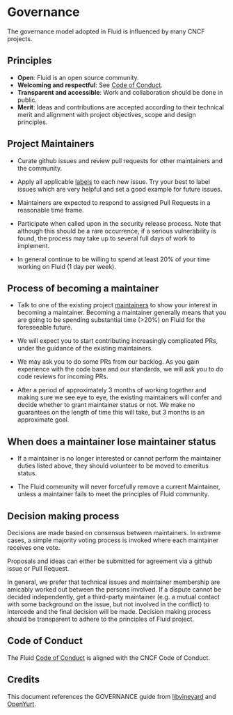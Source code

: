 # Governance

The governance model adopted in Fluid is influenced by many CNCF projects.

## Principles

- **Open**: Fluid is an open source community. 
- **Welcoming and respectful**: See [Code of Conduct](https://github.com/cncf/foundation/blob/master/code-of-conduct.md).
- **Transparent and accessible**: Work and collaboration should be done in public.
- **Merit**: Ideas and contributions are accepted according to their technical merit
  and alignment with project objectives, scope and design principles.

## Project Maintainers

* Curate github issues and review pull requests for other maintainers and the community.

* Apply all applicable [labels](https://github.com/fluid-cloudnative/fluid/labels)
  to each new issue. Try your best to label issues which are very helpful and set a good example for future issues.

* Maintainers are expected to respond to assigned Pull Requests in a reasonable time frame.

* Participate when called upon in the security release process. Note
  that although this should be a rare occurrence, if a serious vulnerability is found, the process
  may take up to several full days of work to implement.

* In general continue to be willing to spend at least 20% of your time working on Fluid (1 day per week).

## Process of becoming a maintainer

* Talk to one of the existing project [maintainers](MAINTAINERS.md) to show your interest in becoming a
  maintainer. Becoming a maintainer generally means that you are going to be spending substantial
  time (>20%) on Fluid for the foreseeable future. 

* We will expect you to start contributing increasingly complicated PRs, under the guidance of the existing maintainers.

* We may ask you to do some PRs from our backlog. As you gain experience with the code base and our standards, 
  we will ask you to do code reviews for incoming PRs.

* After a period of approximately 3 months of working together and making sure we see eye to eye, the existing
  maintainers will confer and decide whether to grant maintainer status or not. 
  We make no guarantees on the length of time this will take, but 3 months is an approximate goal.

## When does a maintainer lose maintainer status

* If a maintainer is no longer interested or cannot perform the maintainer duties listed above, they
  should volunteer to be moved to emeritus status. 

* The Fluid community will never forcefully remove a current Maintainer, unless a maintainer fails to meet 
  the principles of Fluid community.

## Decision making process

Decisions are made based on consensus between maintainers. In extreme cases, a simple majority voting process is invoked 
where each maintainer receives one vote.

Proposals and ideas can either be submitted for agreement via a github issue or Pull Request.

In general, we prefer that technical issues and maintainer membership are amicably worked out between the persons involved.
If a dispute cannot be decided independently, get a third-party maintainer (e.g. a mutual contact with some background
on the issue, but not involved in the conflict) to intercede and the final decision will be made.
Decision making process should be transparent to adhere to the principles of Fluid project.

## Code of Conduct

The Fluid [Code of Conduct](CODE_OF_CONDUCT.md) is aligned with the CNCF Code of Conduct.

## Credits

This document references the GOVERNANCE guide from [libvineyard](https://github.com/alibaba/libvineyard/blob/main/GOVERNANCE.md)
and [OpenYurt](https://github.com/alibaba/openyurt/blob/master/GOVERNANCE.md).
